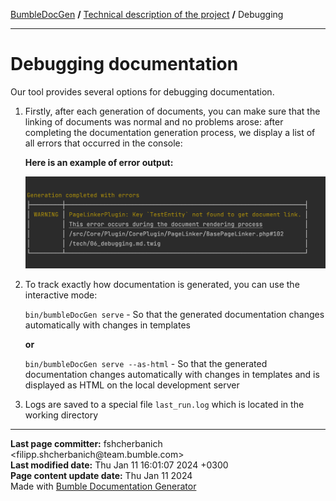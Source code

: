 <embed> <a href="/docs/README.md">BumbleDocGen</a> <b>/</b> <a href="/docs/tech/readme.md">Technical description of the project</a> <b>/</b> Debugging<hr> </embed>

<embed> <h1>Debugging documentation</h1> </embed>

Our tool provides several options for debugging documentation.

1) Firstly, after each generation of documents, you can make sure that the linking of documents was normal and no problems arose: after completing the documentation generation process, we display a list of all errors that occurred in the console:

    **Here is an example of error output:**

    <img src="/docs/assets/error_example.png?raw=true">

2) To track exactly how documentation is generated, you can use the interactive mode:

   `bin/bumbleDocGen serve` - So that the generated documentation changes automatically with changes in templates

   **or**

   `bin/bumbleDocGen serve --as-html` - So that the generated documentation changes automatically with changes in templates and is displayed as HTML on the local development server
3) Logs are saved to a special file `last_run.log` which is located in the working directory


<div id='page_committer_info'>
<hr>
<b>Last page committer:</b> fshcherbanich &lt;filipp.shcherbanich@team.bumble.com&gt;<br><b>Last modified date:</b>   Thu Jan 11 16:01:07 2024 +0300<br><b>Page content update date:</b> Thu Jan 11 2024<br>Made with <a href='https://github.com/bumble-tech/bumble-doc-gen/blob/master/docs/README.md'>Bumble Documentation Generator</a></div>